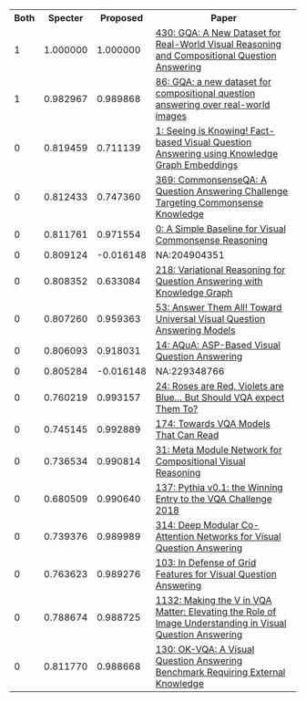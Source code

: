 <html><table><tr>
<th>Both</th>
<th>Specter</th>
<th>Proposed</th>
<th>Paper</th>
</tr>
<tr>
<td>1</td>
<td>1.000000</td>
<td>1.000000</td>
<td><a href="https://www.semanticscholar.org/paper/1ab7f7c1d328589f25c79515b9a5d824d7ffbbd1">430: GQA: A New Dataset for Real-World Visual Reasoning and Compositional Question Answering</a></td>
</tr>
<tr>
<td>1</td>
<td>0.982967</td>
<td>0.989868</td>
<td><a href="https://www.semanticscholar.org/paper/c122fa378a774ba202d418cf71c5c356cf2f902f">86: GQA: a new dataset for compositional question answering over real-world images</a></td>
</tr>
<tr>
<td>0</td>
<td>0.819459</td>
<td>0.711139</td>
<td><a href="https://www.semanticscholar.org/paper/1bf4b8e867f929de1ec53ba7cf0f9d9ede58b11a">1: Seeing is Knowing! Fact-based Visual Question Answering using Knowledge Graph Embeddings</a></td>
</tr>
<tr>
<td>0</td>
<td>0.812433</td>
<td>0.747360</td>
<td><a href="https://www.semanticscholar.org/paper/c21a4d70d83e0f6eb2a9e1c41d034842dd561e47">369: CommonsenseQA: A Question Answering Challenge Targeting Commonsense Knowledge</a></td>
</tr>
<tr>
<td>0</td>
<td>0.811761</td>
<td>0.971554</td>
<td><a href="https://www.semanticscholar.org/paper/1d660fdc8e7b23b5fa877a735744d1323a196cdb">0: A Simple Baseline for Visual Commonsense Reasoning</a></td>
</tr>
<tr>
<td>0</td>
<td>0.809124</td>
<td>-0.016148</td>
<td>NA:204904351</td>
</tr>
<tr>
<td>0</td>
<td>0.808352</td>
<td>0.633084</td>
<td><a href="https://www.semanticscholar.org/paper/95280565aa3d120c6d7e8d87ea3423f16977f19a">218: Variational Reasoning for Question Answering with Knowledge Graph</a></td>
</tr>
<tr>
<td>0</td>
<td>0.807260</td>
<td>0.959363</td>
<td><a href="https://www.semanticscholar.org/paper/d9344534ab39544a3a3c173b27628e0d9c5d4dc5">53: Answer Them All! Toward Universal Visual Question Answering Models</a></td>
</tr>
<tr>
<td>0</td>
<td>0.806093</td>
<td>0.918031</td>
<td><a href="https://www.semanticscholar.org/paper/4bce0e394c2bfdcbfbe5910a7740a653af3284d6">14: AQuA: ASP-Based Visual Question Answering</a></td>
</tr>
<tr>
<td>0</td>
<td>0.805284</td>
<td>-0.016148</td>
<td>NA:229348766</td>
</tr>
<tr>
<td>0</td>
<td>0.760219</td>
<td>0.993157</td>
<td><a href="https://www.semanticscholar.org/paper/95cb3e6b628a3a0220b8c80fde4f9f4a3d2e7221">24: Roses are Red, Violets are Blue… But Should VQA expect Them To?</a></td>
</tr>
<tr>
<td>0</td>
<td>0.745145</td>
<td>0.992889</td>
<td><a href="https://www.semanticscholar.org/paper/af1f7739283bdbd2b7a94903041f6d6afd991907">174: Towards VQA Models That Can Read</a></td>
</tr>
<tr>
<td>0</td>
<td>0.736534</td>
<td>0.990814</td>
<td><a href="https://www.semanticscholar.org/paper/320464aa0231bc728c7d9ab7e71e552c12a7486b">31: Meta Module Network for Compositional Visual Reasoning</a></td>
</tr>
<tr>
<td>0</td>
<td>0.680509</td>
<td>0.990640</td>
<td><a href="https://www.semanticscholar.org/paper/36c3972569a6949ecca90bfa6f8e99883e092845">137: Pythia v0.1: the Winning Entry to the VQA Challenge 2018</a></td>
</tr>
<tr>
<td>0</td>
<td>0.739376</td>
<td>0.989989</td>
<td><a href="https://www.semanticscholar.org/paper/8a1744da011375d711ed75fc2d160c6fdca2cf89">314: Deep Modular Co-Attention Networks for Visual Question Answering</a></td>
</tr>
<tr>
<td>0</td>
<td>0.763623</td>
<td>0.989276</td>
<td><a href="https://www.semanticscholar.org/paper/3e92f6ad7b1a0d59d5ffa30fc6e617e885f7be1a">103: In Defense of Grid Features for Visual Question Answering</a></td>
</tr>
<tr>
<td>0</td>
<td>0.788674</td>
<td>0.988725</td>
<td><a href="https://www.semanticscholar.org/paper/a27ed1310b9c0832bde8f906e0fcd23d1f3aa79c">1132: Making the V in VQA Matter: Elevating the Role of Image Understanding in Visual Question Answering</a></td>
</tr>
<tr>
<td>0</td>
<td>0.811770</td>
<td>0.988668</td>
<td><a href="https://www.semanticscholar.org/paper/28ad018c39d1578bea84e7cedf94459e3dbe1e70">130: OK-VQA: A Visual Question Answering Benchmark Requiring External Knowledge</a></td>
</tr>
</table></html>
